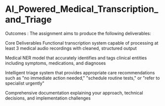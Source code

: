 # AI_Powered_Medical_Transcription_and_Triage

Outcomes :
The assignment aims to produce the following deliverables:

Core Deliverables
Functional transcription system capable of processing at least 3 medical audio recordings with cleaned, structured output

Medical NER model that accurately identifies and tags clinical entities including symptoms, medications, and diagnoses

Intelligent triage system that provides appropriate care recommendations such as "no immediate action needed," "schedule routine tests," or "refer to specialist urgently"

Comprehensive documentation explaining your approach, technical decisions, and implementation challenges
